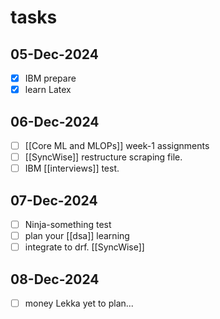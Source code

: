 # tasks

## 05-Dec-2024 
- [x] IBM prepare
- [x] learn Latex

## 06-Dec-2024
- [ ] [[Core ML and MLOPs]] week-1 assignments
- [ ] [[SyncWise]] restructure scraping file.
- [ ] IBM [[interviews]] test.

## 07-Dec-2024
- [ ] Ninja-something test
- [ ] plan your [[dsa]] learning
- [ ] integrate to drf. [[SyncWise]]

## 08-Dec-2024
- [ ] money Lekka
yet to plan...